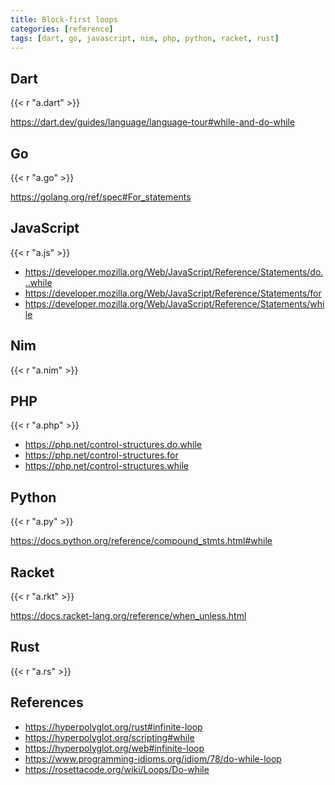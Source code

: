 ```yaml
---
title: Block-first loops
categories: [reference]
tags: [dart, go, javascript, nim, php, python, racket, rust]
---
```


## Dart

{{< r "a.dart" >}}

<https://dart.dev/guides/language/language-tour#while-and-do-while>

## Go

{{< r "a.go" >}}

<https://golang.org/ref/spec#For_statements>

## JavaScript

{{< r "a.js" >}}

- <https://developer.mozilla.org/Web/JavaScript/Reference/Statements/do...while>
- <https://developer.mozilla.org/Web/JavaScript/Reference/Statements/for>
- <https://developer.mozilla.org/Web/JavaScript/Reference/Statements/while>

## Nim

{{< r "a.nim" >}}

## PHP

{{< r "a.php" >}}

- <https://php.net/control-structures.do.while>
- <https://php.net/control-structures.for>
- <https://php.net/control-structures.while>

## Python

{{< r "a.py" >}}

<https://docs.python.org/reference/compound_stmts.html#while>

## Racket

{{< r "a.rkt" >}}

<https://docs.racket-lang.org/reference/when_unless.html>

## Rust

{{< r "a.rs" >}}

## References

- <https://hyperpolyglot.org/rust#infinite-loop>
- <https://hyperpolyglot.org/scripting#while>
- <https://hyperpolyglot.org/web#infinite-loop>
- <https://www.programming-idioms.org/idiom/78/do-while-loop>
- <https://rosettacode.org/wiki/Loops/Do-while>

